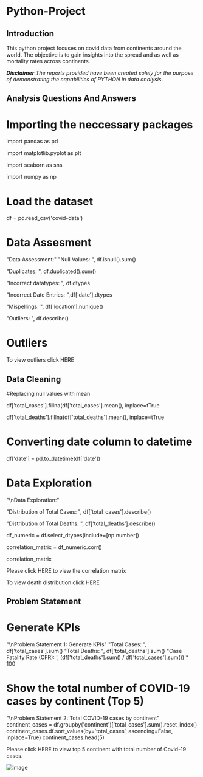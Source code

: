 # Python-Project

## Introduction
This python project focuses on covid data from continents around the world.
The objective is to gain insights into the spread and as well as mortality rates across continents.

**_Disclaimer_**:_The reports provided have been created solely for the purpose of demonstrating the capabilities of PYTHON in data analysis_.

## Analysis Questions And Answers
# Importing the neccessary packages

import pandas as pd

import matplotlib.pyplot as plt

import seaborn as sns

import numpy as np

# Load the dataset
df = pd.read_csv('covid-data')

# Data Assesment
"Data Assessment:"
"Null Values: ", df.isnull().sum()

"Duplicates: ", df.duplicated().sum()

"Incorrect datatypes: ", df.dtypes

"Incorrect Date Entries: ",df['date'].dtypes

"Mispellings: ", df['location'].nunique()

"Outliers: ", df.describe()

# Outliers
To view outliers click HERE



## Data Cleaning 
#Replacing null values with mean

df['total_cases'].fillna(df['total_cases'].mean(), inplace=tTrue

df['total_deaths'].fillna(df['total_deaths'].mean(), inplace=tTrue

# Converting date column to datetime
df['date'] = pd.to_datetime(df['date'])

# Data Exploration
"\nData Exploration:"

"Distribution of Total Cases: ", df['total_cases'].describe()

"Distribution of Total Deaths: ", df['total_deaths'].describe()

df_numeric = df.select_dtypes(include=[np.number])

correlation_matrix = df_numeric.corr()

correlation_matrix

Please click HERE to view the correlation matrix

To view death distribution click HERE

## Problem Statement
# Generate KPIs
"\nProblem Statement 1: Generate KPIs"
"Total Cases: ", df['total_cases'].sum()
"Total Deaths: ", df['total_deaths'].sum()
"Case Fatality Rate (CFR): ', (df['total_deaths'].sum() / df['total_cases'].sum()) * 100

# Show the total number of COVID-19 cases by continent (Top 5)
"\nProblem Statement 2: Total COVID-19 cases by continent"
continent_cases = df.groupby('continent')['total_cases'].sum().reset_index()
continent_cases.df.sort_values(by='total_cases', ascending=False, inplace=True)
continent_cases.head(5)

Please click HERE to view top 5 continent with total number of Covid-19 cases.


![image](https://github.com/Kighoorobosa/Python-Project/assets/159533793/c7830cb8-5d6c-4225-a101-dc234a1e9008)











